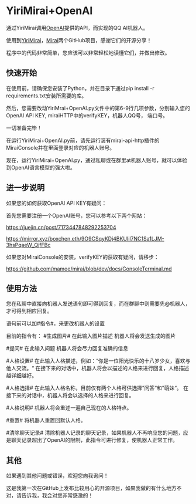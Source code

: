 # YiriMirai+OpenAI

通过YiriMirai调用[OpenAI](https://openai.com/)提供的API，而实现的QQ AI机器人。

使用到[YiriMirai](https://github.com/YiriMiraiProject/YiriMirai)，[Mirai](https://github.com/mamoe/mirai)两个GitHub项目，感谢它们的开源分享！

程序中的代码非常简单，您应该可以非常轻松地读懂它们，并做出修改。

## 快速开始

在使用前，请确保您安装了Python，并在目录下通过pip install -r requirements.txt安装所需要的库。

然后，您需要改动YiriMrai+OpenAI.py文件中的第6-9行几项参数，分别输入您的OpenAI API KEY, miraiHTTP中的verifyKEY，机器人QQ号， 端口号。

一切准备完毕！

在运行YiriMirai+OpenAI.py前，请先运行装有mirai-api-http插件的MiraiConsole并在里面登录对应的机器人账号。

现在，运行YiriMirai+OpenAI.py，通过私聊或在群里at机器人账号，就可以体验到OpenAI语言模型的强大啦。


## 进一步说明

如果您的如何获取OpenAI API KEY有疑问：

  首先您需要注册一个OpenAI账号，您可以参考以下两个网站：
  
  https://juejin.cn/post/7173447848292253704
  
 
  https://mirror.xyz/boxchen.eth/9O9CSqyKDj4BKUIil7NC1Sa1LJM-3hsPqaeW_QjfFBc
  
如果您对MiraiConsole的安装，verifyKEY的获取有疑问，请移步：

  https://github.com/mamoe/mirai/blob/dev/docs/ConsoleTerminal.md
 

## 使用方法

您在私聊中直接向机器人发送语句即可得到回复，而在群聊中则需要先@机器人，才可得到相应回复。

语句前可以加#指令#，来更改机器人的设置

目前的指令有：
  #生成图片# 在此输入图片描述
      机器人将会发送生成的图片
      
  #提问# 在此输入问题
      机器人将会尽力回复准确的信息
   
  #人格设置# 在此输入人格描述，例如：“你是一位阳光快乐的十八岁少女，喜欢与他人交流。“
      在接下来的对话中，机器人将会以描述的人格来进行回复，人格描述越详细越好。
    
  #人格选择# 在此输入人格名称，目前仅有两个人格可供选择”问答“和”萌妹“。
      在接下来的对话中，机器人将会以选择的人格来进行回复。
      
  #人格说明#
      机器人将会重述一遍自己现在的人格特点。
      
  #重置#
      将机器人重置回默认人格。
      
  #清除聊天记录#
      清除机器人记录的聊天记录，如果机器人不再响应您的问题，应是聊天记录超出了OpenAI的限制，此指令可进行修复，使机器人正常工作。
      

## 其他

如果遇到其他问题或错误，欢迎您向我询问！

这是我第一次在GitHub上发布比较用心的开源项目，如果我做的有什么地方不对，请告诉我，我会对您非常感激的！

